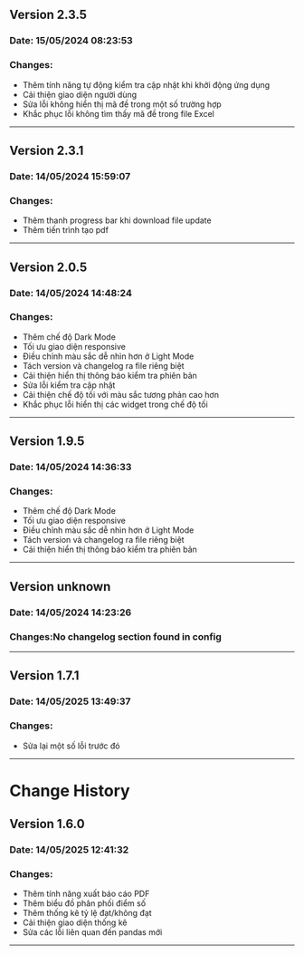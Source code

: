 ## Version 2.3.5
### Date: 15/05/2024 08:23:53
### Changes:
- Thêm tính năng tự động kiểm tra cập nhật khi khởi động ứng dụng
- Cải thiện giao diện người dùng
- Sửa lỗi không hiển thị mã đề trong một số trường hợp
- Khắc phục lỗi không tìm thấy mã đề trong file Excel

--------------------------------------------------
## Version 2.3.1
### Date: 14/05/2024 15:59:07
### Changes:
- Thêm thanh progress bar khi download file update
- Thêm tiến trình tạo pdf

--------------------------------------------------
## Version 2.0.5
### Date: 14/05/2024 14:48:24
### Changes:
- Thêm chế độ Dark Mode
- Tối ưu giao diện responsive
- Điều chỉnh màu sắc dễ nhìn hơn ở Light Mode
- Tách version và changelog ra file riêng biệt
- Cải thiện hiển thị thông báo kiểm tra phiên bản
- Sửa lỗi kiểm tra cập nhật
- Cải thiện chế độ tối với màu sắc tương phản cao hơn
- Khắc phục lỗi hiển thị các widget trong chế độ tối

--------------------------------------------------
## Version 1.9.5
### Date: 14/05/2024 14:36:33
### Changes:
- Thêm chế độ Dark Mode
- Tối ưu giao diện responsive
- Điều chỉnh màu sắc dễ nhìn hơn ở Light Mode
- Tách version và changelog ra file riêng biệt
- Cải thiện hiển thị thông báo kiểm tra phiên bản

--------------------------------------------------
## Version unknown
### Date: 14/05/2024 14:23:26
### Changes:No changelog section found in config

--------------------------------------------------
## Version 1.7.1
### Date: 14/05/2025 13:49:37
### Changes:
- Sửa lại một số lỗi trước đó

--------------------------------------------------
# Change History

## Version 1.6.0
### Date: 14/05/2025 12:41:32
### Changes:
- Thêm tính năng xuất báo cáo PDF
- Thêm biểu đồ phân phối điểm số
- Thêm thống kê tỷ lệ đạt/không đạt
- Cải thiện giao diện thống kê
- Sửa các lỗi liên quan đến pandas mới

--------------------------------------------------
